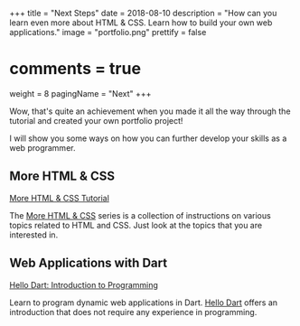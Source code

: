 +++
title = "Next Steps"
date = 2018-08-10
description = "How can you learn even more about HTML & CSS. Learn how to build your own web applications."
image = "portfolio.png"
prettify = false
# comments = true
weight = 8
pagingName = "Next"
+++

Wow, that's quite an achievement when you made it all the way through the tutorial and created your own portfolio project!

I will show you some ways on how you can further develop your skills as a web programmer.


## More HTML & CSS

<a href="/library/more-html-css/" class="btn btn-warning"><i class="fa fa-hand-o-right"></i> More HTML &amp; CSS Tutorial</a>

The [More HTML & CSS](/library/more-html-css/) series is a collection of instructions on various topics related to HTML and CSS. Just look at the topics that you are interested in.


## Web Applications with Dart

<a href="/library/hello-dart/" class="btn btn-warning"><i class="fa fa-hand-o-right"></i> Hello Dart: Introduction to Programming</a>

Learn to program dynamic web applications in Dart. [Hello Dart](/library/hello-dart/) offers an introduction that does not require any experience in programming.
